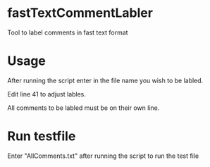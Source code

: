 # fastTextCommentLabler
Tool to label comments in fast text format

# Usage
After running the script enter in the file name you wish to be labled.

Edit line 41 to adjust lables.

All comments to be labled must be on their own line.

# Run testfile
Enter "AllComments.txt" after running the script to run the test file